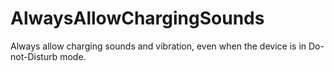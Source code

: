 # AlwaysAllowChargingSounds

Always allow charging sounds and vibration,
even when the device is in Do-not-Disturb mode.
